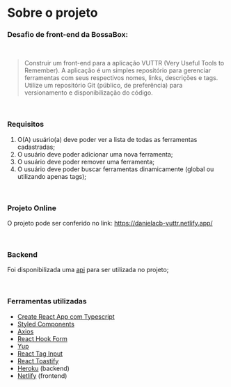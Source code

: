 # Sobre o projeto

### Desafio de front-end da BossaBox:

<br>

> Construir um front-end para a aplicação VUTTR (Very Useful Tools to Remember). A aplicação é um simples repositório para gerenciar ferramentas com seus respectivos nomes, links, descrições e tags. Utilize um repositório Git (público, de preferência) para versionamento e disponibilização do código.

<br>

### Requisitos

1. O(A) usuário(a) deve poder ver a lista de todas as ferramentas cadastradas;
2. O usuário deve poder adicionar uma nova ferramenta;
3. O usuário deve poder remover uma ferramenta;
4. O usuário deve poder buscar ferramentas dinamicamente (global ou utilizando apenas tags);

<br>

### Projeto Online

O projeto pode ser conferido no link: https://danielacb-vuttr.netlify.app/

<br>

### Backend

Foi disponibilizada uma [api](https://gitlab.com/bossabox/challenge-fake-api/tree/master) para ser utilizada no projeto;

<br>

### Ferramentas utilizadas

- [Create React App com Typescript](https://create-react-app.dev/docs/adding-typescript/)
- [Styled Components](https://styled-components.com/)
- [Axios](https://github.com/axios/axios)
- [React Hook Form](https://react-hook-form.com/)
- [Yup](https://github.com/jquense/yup)
- [React Tag Input](https://betterstack.dev/projects/react-tag-input/)
- [React Toastify](https://fkhadra.github.io/react-toastify/introduction/)
- [Heroku](https://heroku.com) (backend)
- [Netlify](https://www.netlify.com/) (frontend)

